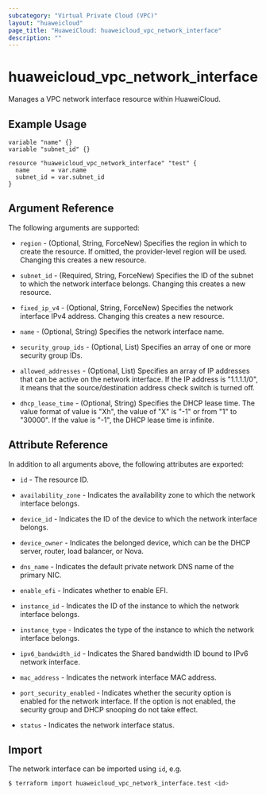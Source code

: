 ```yaml
---
subcategory: "Virtual Private Cloud (VPC)"
layout: "huaweicloud"
page_title: "HuaweiCloud: huaweicloud_vpc_network_interface"
description: ""
---
```


# huaweicloud_vpc_network_interface

Manages a VPC network interface resource within HuaweiCloud.

## Example Usage

```hcl
variable "name" {}
variable "subnet_id" {}

resource "huaweicloud_vpc_network_interface" "test" {
  name      = var.name
  subnet_id = var.subnet_id
}
```

## Argument Reference

The following arguments are supported:

* `region` - (Optional, String, ForceNew) Specifies the region in which to create the resource.
  If omitted, the provider-level region will be used.
  Changing this creates a new resource.

* `subnet_id` - (Required, String, ForceNew) Specifies the ID of the subnet to which the network interface belongs.
  Changing this creates a new resource.

* `fixed_ip_v4` - (Optional, String, ForceNew) Specifies the network interface IPv4 address.
  Changing this creates a new resource.

* `name` - (Optional, String) Specifies the network interface name.

* `security_group_ids` - (Optional, List) Specifies an array of one or more security group IDs.

* `allowed_addresses` - (Optional, List) Specifies an array of IP addresses that can be active on the
  network interface. If the IP address is "1.1.1.1/0", it means that the source/destination address
  check switch is turned off.

* `dhcp_lease_time` - (Optional, String) Specifies the DHCP lease time. The value format of value is "Xh",
  the value of "X" is "-1" or from "1" to "30000". If the value is "-1", the DHCP lease time is infinite.

## Attribute Reference

In addition to all arguments above, the following attributes are exported:

* `id` - The resource ID.

* `availability_zone` - Indicates the availability zone to which the network interface belongs.

* `device_id` - Indicates the ID of the device to which the network interface belongs.

* `device_owner` - Indicates the belonged device, which can be the DHCP server, router, load balancer, or Nova.

* `dns_name` - Indicates the default private network DNS name of the primary NIC.

* `enable_efi` - Indicates whether to enable EFI.

* `instance_id` - Indicates the ID of the instance to which the network interface belongs.

* `instance_type` - Indicates the type of the instance to which the network interface belongs.

* `ipv6_bandwidth_id` - Indicates the Shared bandwidth ID bound to IPv6 network interface.

* `mac_address` - Indicates the network interface MAC address.

* `port_security_enabled` - Indicates whether the security option is enabled for the network interface.
  If the option is not enabled, the security group and DHCP snooping do not take effect.

* `status` - Indicates the network interface status.

## Import

The network interface can be imported using `id`, e.g.

```bash
$ terraform import huaweicloud_vpc_network_interface.test <id>
```
